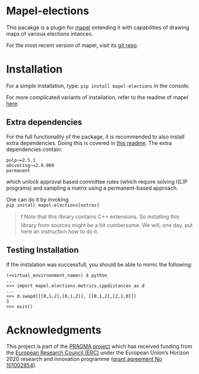# Mapel-elections
This pacakge is a plugin for [mapel](https://pypi.org/project/mapel/) extending
it with capabilities of drawing maps of various elections intances.

For the most recent version of mapel, visit its [git
repo](https://pypi.org/project/mapel/).

# Installation
For a simple installation, type:
`pip install mapel-elections`
in the console.

For more complicated variants of installation, refer to the readme of mapel
[here](https://github.com/szufix/mapel).

## Extra dependencies

For the full functionality of the package, it is recommended to also install
extra dependencies. Doing this is covered in [this
readme](https://pypi.org/project/mapel/). The extra dependencies contain:  
```
pulp~=2.5.1
abcvoting~=2.0.0b0
permanent
```  
which unlock approval based committee rules (which require solving I(L)P
programs) and sampling a matrix using a permanent-based approach.

One can do it by invoking  
`pip install mapel-elections[extras]`

> :exclamation: Note that this library contains C++ extensions. So installing
  this library from sources  might be a bit cumbersome. We will, one day, put
  here an instruction how to do it.

## Testing Installation

If the instalation was successfull, you should be able to mimic the following:  

```
(<virtual_envirnonment_name>) $ python
...
>>> import mapel.elections.metrics.cppdistances as d
...
>>> d.swapd([[0,1,2],[0,1,2]], [[0,1,2],[2,1,0]])
3
>>> exit()
```

# Acknowledgments

This project is part of the [PRAGMA project](https://home.agh.edu.pl/~pragma/)
which has received funding from the [European Research Council
(ERC)](https://home.agh.edu.pl/~pragma/) under the European Union’s Horizon 2020
research and innovation programme ([grant agreement No
101002854](https://erc.easme-web.eu/?p=101002854)).



